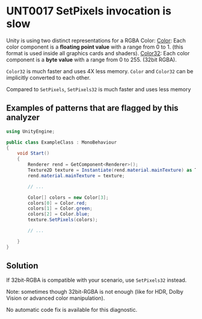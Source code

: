 # UNT0017 SetPixels invocation is slow

Unity is using two distinct representations for a RGBA Color:
[Color](https://docs.unity3d.com/ScriptReference/Color.html): Each color component is a **floating point value** with a range from 0 to 1. (this format is used inside all graphics cards and shaders). 
[Color32](https://docs.unity3d.com/ScriptReference/Color32.html): Each color component is a **byte value** with a range from 0 to 255. (32bit RGBA).

`Color32` is much faster and uses 4X less memory. `Color` and `Color32` can be implicitly converted to each other.

Compared to `SetPixels`, `SetPixels32` is much faster and uses less memory

## Examples of patterns that are flagged by this analyzer

```csharp
using UnityEngine;

public class ExampleClass : MonoBehaviour
{
    void Start()
    {
        Renderer rend = GetComponent<Renderer>();
        Texture2D texture = Instantiate(rend.material.mainTexture) as Texture2D;
        rend.material.mainTexture = texture;

        // ...

        Color[] colors = new Color[3];
        colors[0] = Color.red;
        colors[1] = Color.green;
        colors[2] = Color.blue;
        texture.SetPixels(colors);

        // ...

    }
}
```

## Solution

If 32bit-RGBA is compatible with your scenario, use `SetPixels32` instead.

Note: sometimes though 32bit-RGBA is not enough (like for HDR, Dolby Vision or advanced color manipulation).

No automatic code fix is available for this diagnostic.
